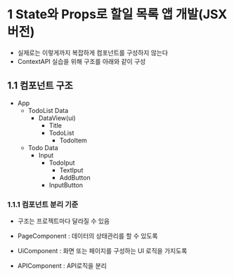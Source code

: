 # 1 State와 Props로 할일 목록 앱 개발(JSX버전)

- 실제로는 이렇게까지 복잡하게 컴포넌트를 구성하지 않는다
- ContextAPI 실습을 위해 구조를 아래와 같이 구성

## 1.1 컴포넌트 구조

- App
  - TodoList Data
    - DataView(ui)
      - Title
      - TodoList
        - TodoItem
  - Todo Data
    - Input
      - TodoIput
        - TextIput
        - AddButton
      - InputButton

### 1.1.1 컴포넌트 분리 기준

- 구조는 프로젝트마다 달라질 수 있음

- PageComponent : 데이터의 상태관리를 할 수 있도록
- UiComponent : 화면 또는 페이지를 구성하는 UI 로직을 가지도록
- APIComponent : API로직을 분리
